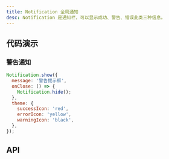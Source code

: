 ```yaml
---
title: Notification 全局通知
desc: Notification 是通知栏，可以显示成功、警告、错误此类三种信息。
---
```


## 代码演示

### 警告通知

```jsx
Notification.show({
  message: '警告提示框',
  onClose: () => {
    Notification.hide();
  },
  theme: {
    successIcon: 'red',
    errorIcon: 'yellow',
    warningIcon: 'black',
  },
});
```

## API

<Props name="NotificationProps" />
